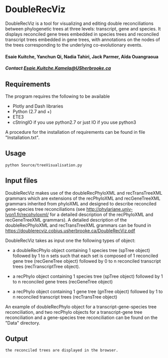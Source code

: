 # DoubleRecViz
DoubleRecViz is a tool for visualizing and editing double reconciliations between phylogenetic trees at three levels: transcript, gene and species. It displays reconciled gene trees embedded in species trees and reconciled transcript trees embedded in gene trees, with annotations on the nodes of the trees corresponding to the underlying co-evolutionary events.

#### Esaie Kuitche, Yanchun Qi, Nadia Tahiri, Jack Parmer, Aïda Ouangraoua

##### Contact Esaie.Kuitche.Kamela@USherbrooke.ca

## Requirements
The program requires the following to be available
- Plotly and Dash libraries
- Python (2.7 and +) 
- ETE3 
- cStringIO if you use python2.7 or just IO if you use python3

A procedure for the installation of requirements can be found in file "Installation.txt".

## Usage
```
python Source/treeVisualisation.py
```

## Input files

DoubleRecViz makes use of the doubleRecPhyloXML and recTransTreeXML grammars which are extensions of the recPhyloXML and recGeneTreeXML grammars inherited from phyloXML and designed to describe reconciled gene-species tree reconciliations (see http://phylariane.univ-lyon1.fr/recphyloxml/ for a detailed description of the recPhyloXML and recGeneTreeXML grammars). A detailed description of the doubleRecPhyloXML and recTransTreeXML grammars can be found in https://doublerecviz.cobius.usherbrooke.ca/DoubleRecViz.pdf

DoubleRecViz takes as input one the following types of object:

 - a doubleRecPhylo object containing 1 species tree (spTree object) followed by 1 to n sets such that each set is composed of 1 reconciled gene tree (recGeneTree object) followed by 0 to n reconciled transcript trees (recTranscriptTree object).

 - a recPhylo object containing 1 species tree (spTree object) followed by 1 to n reconciled gene trees (recGeneTree object)

 - a recPhylo object containing 1 gene tree (gnTree object) followed by 1 to n reconciled transcript trees (recTransTree object) 

An example of doubleRecPhylo object for a transcript-gene-species tree reconciliation, and two recPhylo objects for a transcript-gene tree reconciliation and a gene-species tree reconciliation can be found on the "Data" directory.

## Output

```
the reconciled trees are displayed in the browser.
```
